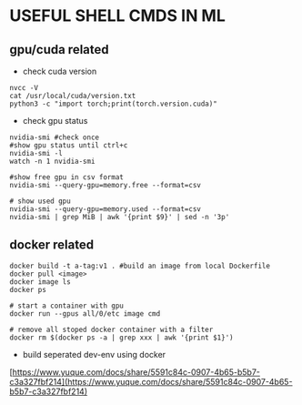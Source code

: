 # USEFUL SHELL CMDS IN ML
## gpu/cuda related
- check cuda version
```
nvcc -V
cat /usr/local/cuda/version.txt
python3 -c "import torch;print(torch.version.cuda)"
```
- check gpu status
```
nvidia-smi #check once
#show gpu status until ctrl+c
nvidia-smi -l 
watch -n 1 nvidia-smi

#show free gpu in csv format
nvidia-smi --query-gpu=memory.free --format=csv

# show used gpu
nvidia-smi --query-gpu=memory.used --format=csv
nvidia-smi | grep MiB | awk '{print $9}' | sed -n '3p'

```

## docker related
```
docker build -t a-tag:v1 . #build an image from local Dockerfile
docker pull <image>
docker image ls
docker ps 

# start a container with gpu
docker run --gpus all/0/etc image cmd

# remove all stoped docker container with a filter
docker rm $(docker ps -a | grep xxx | awk '{print $1}')
```
- build seperated dev-env using docker

[https://www.yuque.com/docs/share/5591c84c-0907-4b65-b5b7-c3a327fbf214](https://www.yuque.com/docs/share/5591c84c-0907-4b65-b5b7-c3a327fbf214)